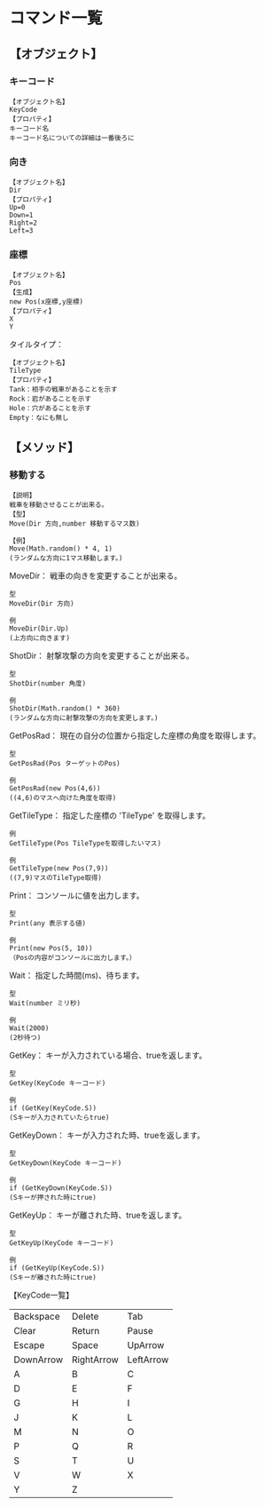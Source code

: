 # コマンド一覧

## 【オブジェクト】
### キーコード
```
【オブジェクト名】
KeyCode
【プロパティ】
キーコード名
キーコード名についての詳細は一番後ろに
```
### 向き
```
【オブジェクト名】
Dir
【プロパティ】
Up=0
Down=1
Right=2
Left=3
```

### 座標

```
【オブジェクト名】
Pos
【生成】
new Pos(x座標,y座標)
【プロパティ】
X
Y
```

タイルタイプ：

```
【オブジェクト名】
TileType
【プロパティ】
Tank：相手の戦車があることを示す
Rock：岩があることを示す
Hole：穴があることを示す
Empty：なにも無し
```


## 【メソッド】

### 移動する

```
【説明】
戦車を移動させることが出来る。
【型】
Move(Dir 方向,number 移動するマス数)

【例】
Move(Math.random() * 4, 1)
(ランダムな方向に1マス移動します。)
```

MoveDir：
	戦車の向きを変更することが出来る。

	型
	MoveDir(Dir 方向)

	例
	MoveDir(Dir.Up)
	(上方向に向きます)
	
ShotDir：
	射撃攻撃の方向を変更することが出来る。

	型
	ShotDir(number 角度)

	例
	ShotDir(Math.random() * 360)
	(ランダムな方向に射撃攻撃の方向を変更します。)

GetPosRad：
	現在の自分の位置から指定した座標の角度を取得します。

	型
	GetPosRad(Pos ターゲットのPos)

	例
	GetPosRad(new Pos(4,6))
	((4,6)のマスへ向けた角度を取得)
	
GetTileType：
	指定した座標の 'TileType' を取得します。

	例
	GetTileType(Pos TileTypeを取得したいマス)

	例
	GetTileType(new Pos(7,9))
	((7,9)マスのTileType取得)

Print：
	コンソールに値を出力します。

	型
	Print(any 表示する値)

	例
	Print(new Pos(5, 10))
	（Posの内容がコンソールに出力します。）

Wait：
	指定した時間(ms)、待ちます。

	型
	Wait(number ミリ秒)

	例
	Wait(2000)
	(2秒待つ)

GetKey：
	キーが入力されている場合、trueを返します。

	型
	GetKey(KeyCode キーコード)

	例
	if (GetKey(KeyCode.S))
	(Sキーが入力されていたらtrue)

GetKeyDown：
	キーが入力された時、trueを返します。

	型
	GetKeyDown(KeyCode キーコード)

	例
	if (GetKeyDown(KeyCode.S))
	(Sキーが押された時にtrue)

GetKeyUp：
	キーが離された時、trueを返します。

	型
	GetKeyUp(KeyCode キーコード)

	例
	if (GetKeyUp(KeyCode.S))
	(Sキーが離された時にtrue)

【KeyCode一覧】

| | | |
|---|---|---|
|Backspace|Delete|Tab|
|Clear|Return|Pause|
|Escape|Space|UpArrow|
|DownArrow|RightArrow|LeftArrow
|A|B|C|
|D|E|F|
|G|H|I|
|J|K|L|
|M|N|O|
|P|Q|R|
|S|T|U|
|V|W|X|
|Y|Z| |
